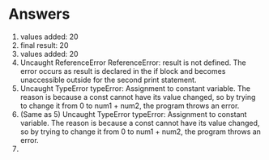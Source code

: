 # Answers

1. values added: 20 
2. final result: 20 
3. values added: 20 
4. Uncaught ReferenceError ReferenceError: result is not defined. The error occurs as result is declared in the if block and becomes unaccessible outside for the second print statement.
5. Uncaught TypeError typeError: Assignment to constant variable. The reason is because a const cannot have its value changed, so by trying to change it from 0 to num1 + num2, the program throws an error.
6. (Same as 5) Uncaught TypeError typeError: Assignment to constant variable. The reason is because a const cannot have its value changed, so by trying to change it from 0 to num1 + num2, the program throws an error.
7. 
